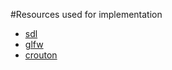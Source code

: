 #Resources used for implementation
* [sdl](https://hg.libsdl.org/SDL/file/b300e097899d/src/video/x11/SDL_x11xinput2.c#l120)
* [glfw](https://github.com/glfw/glfw/commit/bda18bc899ccf3667233680e75202d7f2eee0446#diff-0f3106b1408d89cbecbe2f57a783331b)
* [crouton](https://github.com/dnschneid/crouton/blob/master/src/xi2event.c)
